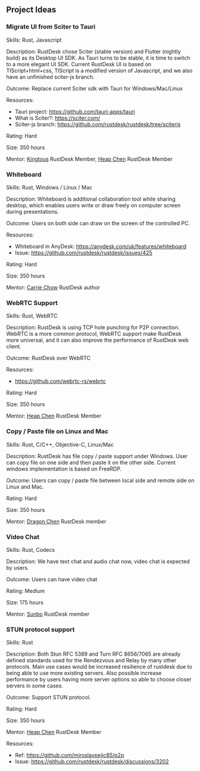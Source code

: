 ## Project Ideas

### Migrate UI from Sciter to Tauri

Skills: Rust, Javascript

Description:
RustDesk chose Sciter (stable version) and Flutter (nightly build) as its Desktop UI SDK. As Tauri turns to be stable, it is time to switch to a more elegant UI SDK. Current RustDesk UI is based on TIScript+html+css, TIScript is a modified version of Javascript, and we also have an unfinished sciter-js branch.

Outcome: Replace current Sciter sdk with Tauri for Windows/Mac/Linux

Resources:
 - Tauri project: https://github.com/tauri-apps/tauri
 - What is Sciter?: https://sciter.com/
 - Sciter-js branch: https://github.com/rustdesk/rustdesk/tree/sciterjs

Rating: Hard

Size: 350 hours

Mentor: [Kingtous](https://github.com/kingtous) RustDesk Member, [Heap Chen](https://github.com/Heap-Hop) RustDesk Member

### Whiteboard

Skills: Rust, Windows / Linux / Mac

Description: Whiteboard is additional collaboration tool while sharing desktop, which enables users write or draw freely on computer screen during presentations.

Outcome: Users on both side can draw on the screen of the controlled PC.

Resources:
 - Whiteboard in AnyDesk: https://anydesk.com/uk/features/whiteboard
 - Issue: https://github.com/rustdesk/rustdesk/issues/425

Rating: Hard

Size: 350 hours

Mentor: [Carrie Chow](https://github.com/rustdesk) RustDesk author

### WebRTC Support

Skills: Rust, WebRTC

Description: RustDesk is using TCP hole punching for P2P connection. WebRTC is a more common protocol, WebRTC support make RustDesk more universal, and it can also improve the performance of RustDesk web client.

Outcome: RustDesk over WebRTC

Resources:
- https://github.com/webrtc-rs/webrtc

Rating: Hard

Size: 350 hours

Mentor: [Heap Chen](https://github.com/Heap-Hop) RustDesk Member

### Copy / Paste file on Linux and Mac

Skills: Rust, C/C++, Objective-C, Linux/Mac

Description: RustDesk has file copy / paste support under Windows. User can copy file on one side and then paste it on the other side. Current windows implementation is based on FreeRDP.

Outcome: Users can copy / paste file between local side and remote side on Linux and Mac.

Rating: Hard

Size: 350 hours

Mentor: [Dragon Chen](https://github.com/fufesou) RustDesk member


### Video Chat

Skills: Rust, Codecs

Description: We have text chat and audio chat now, video chat is expected by users.

Outcome: Users can have video chat

Rating: Medium

Size: 175 hours

Mentor: [Sunbo](https://github.com/21pages) RustDesk member

### STUN protocol support

Skills: Rust

Description: Both Stun RFC 5389 and Turn RFC 8656/7065 are already defined standards used for the Rendezvous and Relay by many other protocols. Main use cases would be increased resilience of rustdesk due to being able to use more existing servers. Also possible increase performance by users having more server options so able to choose closer servers in some cases.

Outcome: Support STUN protocol.

Rating: Hard

Size: 350 hours

Mentor: [Heap Chen](https://github.com/Heap-Hop) RustDesk Member

Resources:
 - Ref: https://github.com/miroslavpejic85/p2p
 - Issue: https://github.com/rustdesk/rustdesk/discussions/3202